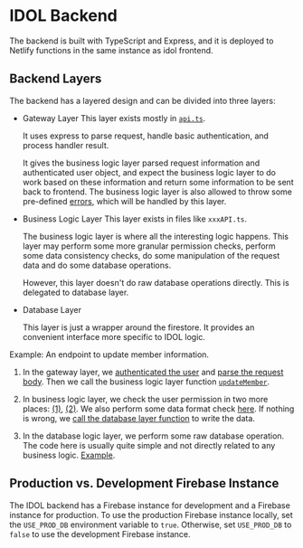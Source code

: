 # IDOL Backend

The backend is built with TypeScript and Express, and it is deployed to Netlify functions in the
same instance as idol frontend.

## Backend Layers

The backend has a layered design and can be divided into three layers:

- Gateway Layer
  This layer exists mostly in [`api.ts`](./src/api.ts).

  It uses express to parse request, handle basic authentication, and process handler result.

  It gives the business logic layer parsed request information and authenticated user object, and
  expect the business logic layer to do work based on these information and return some information
  to be sent back to frontend. The business logic layer is also allowed to throw some pre-defined
  [errors](./src/errors.ts), which will be handled by this layer.

- Business Logic Layer
  This layer exists in files like `xxxAPI.ts`.

  The business logic layer is where all the interesting logic happens. This layer may perform some
  more granular permission checks, perform some data consistency checks, do some manipulation of the
  request data and do some database operations.

  However, this layer doesn't do raw database operations directly. This is delegated to database
  layer.

- Database Layer

  This layer is just a wrapper around the firestore. It provides an convenient interface more
  specific to IDOL logic.

Example: An endpoint to update member information.

1. In the gateway layer, we
   [authenticated the user](https://github.com/cornell-dti/idol/blob/907a3f950cd24023b2b6cbb663f04146822a00ed/backend/src/api.ts#L79-L100) and
   [parse the request body](https://github.com/cornell-dti/idol/blob/907a3f950cd24023b2b6cbb663f04146822a00ed/backend/src/api.ts#L171-L173). Then we call the business
   logic layer function [`updateMember`](https://github.com/cornell-dti/idol/blob/907a3f950cd24023b2b6cbb663f04146822a00ed/backend/src/api.ts#L171-L173).

2. In business logic layer, we check the user permission in two more places: [(1)](https://github.com/cornell-dti/idol/blob/907a3f950cd24023b2b6cbb663f04146822a00ed/backend/src/memberAPI.ts#L28-L34), [(2)](https://github.com/cornell-dti/idol/blob/907a3f950cd24023b2b6cbb663f04146822a00ed/backend/src/memberAPI.ts#L38-L47).
   We also perform some data format check [here](https://github.com/cornell-dti/idol/blob/907a3f950cd24023b2b6cbb663f04146822a00ed/backend/src/memberAPI.ts#L35-L37).
   If nothing is wrong, we [call the database layer function](https://github.com/cornell-dti/idol/blob/907a3f950cd24023b2b6cbb663f04146822a00ed/backend/src/memberAPI.ts#L48) to write the data.

3. In the database logic layer, we perform some raw database operation. The code here is usually
   quite simple and not directly related to any business logic. [Example](https://github.com/cornell-dti/idol/blob/907a3f950cd24023b2b6cbb663f04146822a00ed/backend/src/dao/MembersDao.ts#L26-L32).

## Production vs. Development Firebase Instance

The IDOL backend has a Firebase instance for development and a Firebase instance for production. To use the production Firebase instance locally, set the `USE_PROD_DB` environment variable to `true`. Otherwise, set `USE_PROD_DB` to `false` to use the development Firebase instance.

